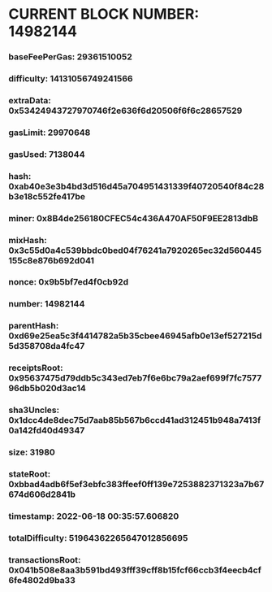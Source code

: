 # CURRENT BLOCK NUMBER: 14982144

### baseFeePerGas: 29361510052
### difficulty: 14131056749241566
### extraData: 0x53424943727970746f2e636f6d20506f6f6c28657529
### gasLimit: 29970648
### gasUsed: 7138044
### hash: 0xab40e3e3b4bd3d516d45a704951431339f40720540f84c28b3e18c552fe417be
### miner: 0x8B4de256180CFEC54c436A470AF50F9EE2813dbB
### mixHash: 0x3c55d0a4c539bbdc0bed04f76241a7920265ec32d560445155c8e876b692d041
### nonce: 0x9b5bf7ed4f0cb92d
### number: 14982144
### parentHash: 0xd69e25ea5c3f4414782a5b35cbee46945afb0e13ef527215d5d358708da4fc47
### receiptsRoot: 0x95637475d79ddb5c343ed7eb7f6e6bc79a2aef699f7fc757796db5b020d3ac14
### sha3Uncles: 0x1dcc4de8dec75d7aab85b567b6ccd41ad312451b948a7413f0a142fd40d49347
### size: 31980
### stateRoot: 0xbbad4adb6f5ef3ebfc383ffeef0ff139e7253882371323a7b67674d606d2841b
### timestamp: 2022-06-18 00:35:57.606820
### totalDifficulty: 51964362265647012856695
### transactionsRoot: 0x041b508e8aa3b591bd493fff39cff8b15fcf66ccb3f4eecb4cf6fe4802d9ba33
